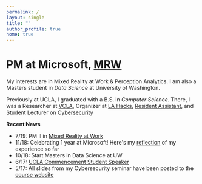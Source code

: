 ```yaml
---
permalink: /
layout: single
title: ""
author_profile: true
home: true
---
```


<div class="image-container">
    <canvas class="canvas" width="800" height="800" id="canvas"></canvas>
    <div class="loading-screen" id="loading">
        <div class="la-ball-grid-beat la-dark la-2x">
            <div></div>
            <div></div>
            <div></div>
            <div></div>
            <div></div>
            <div></div>
            <div></div>
            <div></div>
            <div></div>
        </div>
    </div>
</div>

# PM at Microsoft, [MRW](https://www.microsoft.com/en-us/hololens)

My interests are in Mixed Reality at Work & Perception Analytics. I am also a Masters student in _Data Science_ at University of Washington.

Previously at UCLA, I graduated with a B.S. in _Computer Science_. There, I was a Researcher at [VCLA](http://vcla.stat.ucla.edu/), Organizer at [LA Hacks](https://lahacks.com/), [Resident Assistant](https://reslife.ucla.edu/employment/ra), and Student Lecturer on [Cybersecurity](https://kfrankc.com/cs88s/)

**Recent News**

- 7/19: PM II in [Mixed Reality at Work](https://www.microsoft.com/en-us/hololens)
- 11/18: Celebrating 1 year at Microsoft! Here's my [reflection](https://www.linkedin.com/pulse/lessons-from-1-year-microsoft-frank-chen/) of my experience so far
- 10/18: Start Masters in Data Science at UW
- 6/17: [UCLA Commencement Student Speaker](https://www.youtube.com/watch?v=wr6u5Q-SZRo&feature=youtu.be&t=1h59m20s)
- 5/17: All slides from my Cybersecurity seminar have been posted to the [course website](https://kfrankc.com/cs88s)